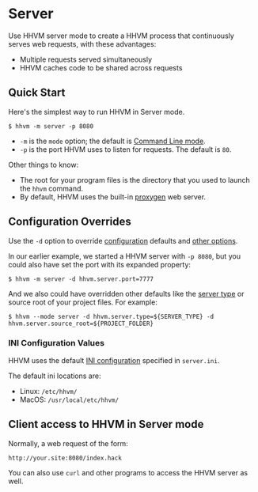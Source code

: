 # Server

Use HHVM server mode to create a HHVM process that continuously serves web requests, with these advantages:

- Multiple requests served simultaneously
- HHVM caches code to be shared across requests

## Quick Start
Here's the simplest way to run HHVM in Server mode.

```
$ hhvm -m server -p 8080
```

- `-m` is the `mode` option; the default is [Command Line mode](/docs/hhvm/basic-usage/command-line).
- `-p` is the port HHVM uses to listen for requests. The default is `80`.

Other things to know:
- The root for your program files is the directory that you used to launch the `hhvm` command.
- By default, HHVM uses the built-in [proxygen](/docs/hhvm/basic-usage/proxygen) web server.

## Configuration Overrides
Use the `-d` option to override [configuration](/docs/hhvm/configuration/introduction) defaults and [other options](/docs/hhvm/configuration/INI-settings).

In our earlier example, we started a HHVM server with `-p 8080`, but you could also have set the port with its expanded property:

```
$ hhvm -m server -d hhvm.server.port=7777
```

And we also could have overridden other defaults like the [server type](/docs/hhvm/basic-usage/proxygen) or source root of your project files. For example:

```
$ hhvm --mode server -d hhvm.server.type=${SERVER_TYPE} -d hhvm.server.source_root=${PROJECT_FOLDER}
```

### INI Configuration Values
HHVM uses the default [INI configuration](/docs/hhvm/configuration/INI-settings) specified in `server.ini`.

The default ini locations are:
- Linux: `/etc/hhvm/`
- MacOS: `/usr/local/etc/hhvm/`

## Client access to HHVM in Server mode
Normally, a web request of the form:

```
http://your.site:8080/index.hack
```

You can also use `curl` and other programs to access the HHVM server as well.
